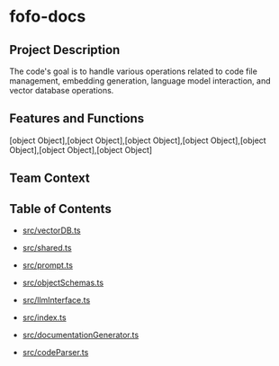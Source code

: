 # fofo-docs

## Project Description
The code's goal is to handle various operations related to code file management, embedding generation, language model interaction, and vector database operations.

## Features and Functions
[object Object],[object Object],[object Object],[object Object],[object Object],[object Object],[object Object]

## Team Context


## Table of Contents


- [src/vectorDB.ts](./src/vectorDB.ts.md)

- [src/shared.ts](./src/shared.ts.md)

- [src/prompt.ts](./src/prompt.ts.md)

- [src/objectSchemas.ts](./src/objectSchemas.ts.md)

- [src/llmInterface.ts](./src/llmInterface.ts.md)

- [src/index.ts](./src/index.ts.md)

- [src/documentationGenerator.ts](./src/documentationGenerator.ts.md)

- [src/codeParser.ts](./src/codeParser.ts.md)